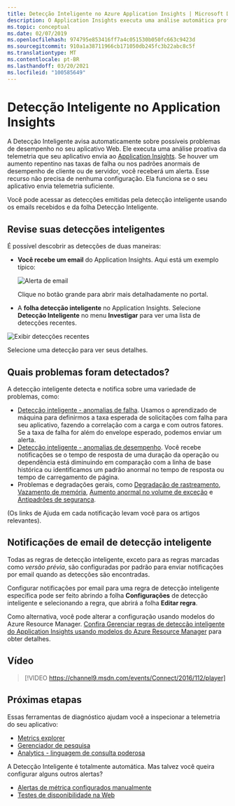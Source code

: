 ```yaml
---
title: Detecção Inteligente no Azure Application Insights | Microsoft Docs
description: O Application Insights executa uma análise automática profunda de telemetria do seu aplicativo e o avisará sobre possíveis problemas de desempenho.
ms.topic: conceptual
ms.date: 02/07/2019
ms.openlocfilehash: 974795e853416ff7a4c051530b050fc663c9423d
ms.sourcegitcommit: 910a1a38711966cb171050db245fc3b22abc8c5f
ms.translationtype: MT
ms.contentlocale: pt-BR
ms.lasthandoff: 03/20/2021
ms.locfileid: "100585649"
---
```

# <a name="smart-detection-in-application-insights"></a>Detecção Inteligente no Application Insights
 A Detecção Inteligente avisa automaticamente sobre possíveis problemas de desempenho no seu aplicativo Web. Ele executa uma análise proativa da telemetria que seu aplicativo envia ao [Application Insights](./app-insights-overview.md). Se houver um aumento repentino nas taxas de falha ou nos padrões anormais de desempenho de cliente ou de servidor, você receberá um alerta. Esse recurso não precisa de nenhuma configuração. Ela funciona se o seu aplicativo envia telemetria suficiente.

Você pode acessar as detecções emitidas pela detecção inteligente usando os emails recebidos e da folha Detecção Inteligente.

## <a name="review-your-smart-detections"></a>Revise suas detecções inteligentes
É possível descobrir as detecções de duas maneiras:

* **Você recebe um email** do Application Insights. Aqui está um exemplo típico:
  
    ![Alerta de email](./media/proactive-diagnostics/03.png)
  
    Clique no botão grande para abrir mais detalhadamente no portal.
* A **folha detecção inteligente** no Application Insights. Selecione **Detecção Inteligente** no menu **Investigar** para ver uma lista de detecções recentes.

![Exibir detecções recentes](./media/proactive-diagnostics/04.png)

Selecione uma detecção para ver seus detalhes.

## <a name="what-problems-are-detected"></a>Quais problemas foram detectados?
A detecção inteligente detecta e notifica sobre uma variedade de problemas, como:

* [Detecção inteligente - anomalias de falha](./proactive-failure-diagnostics.md). Usamos o aprendizado de máquina para definirmos a taxa esperada de solicitações com falha para seu aplicativo, fazendo a correlação com a carga e com outros fatores. Se a taxa de falha for além do envelope esperado, podemos enviar um alerta.
* [Detecção inteligente - anomalias de desempenho](./proactive-performance-diagnostics.md). Você recebe notificações se o tempo de resposta de uma duração da operação ou dependência está diminuindo em comparação com a linha de base histórica ou identificamos um padrão anormal no tempo de resposta ou tempo de carregamento de página.   
* Problemas e degradações gerais, como [Degradação de rastreamento](./proactive-trace-severity.md), [Vazamento de memória](./proactive-potential-memory-leak.md), [Aumento anormal no volume de exceção](./proactive-exception-volume.md) e [Antipadrões de segurança](./proactive-application-security-detection-pack.md).

(Os links de Ajuda em cada notificação levam você para os artigos relevantes).

## <a name="smart-detection-email-notifications"></a>Notificações de email de detecção inteligente

Todas as regras de detecção inteligente, exceto para as regras marcadas como _versão prévia_, são configuradas por padrão para enviar notificações por email quando as detecções são encontradas.

Configurar notificações por email para uma regra de detecção inteligente específica pode ser feito abrindo a folha **Configurações** de detecção inteligente e selecionando a regra, que abrirá a folha **Editar regra**.

Como alternativa, você pode alterar a configuração usando modelos do Azure Resource Manager. [Confira Gerenciar regras de detecção inteligente do Application Insights usando modelos do Azure Resource Manager](./proactive-arm-config.md) para obter detalhes.

## <a name="video"></a>Vídeo

> [!VIDEO https://channel9.msdn.com/events/Connect/2016/112/player]

## <a name="next-steps"></a>Próximas etapas
Essas ferramentas de diagnóstico ajudam você a inspecionar a telemetria do seu aplicativo:

* [Metrics explorer](../essentials/metrics-charts.md)
* [Gerenciador de pesquisa](./diagnostic-search.md)
* [Analytics - linguagem de consulta poderosa](../logs/log-analytics-tutorial.md)

A Detecção Inteligente é totalmente automática. Mas talvez você queira configurar alguns outros alertas?

* [Alertas de métrica configurados manualmente](../alerts/alerts-log.md)
* [Testes de disponibilidade na Web](./monitor-web-app-availability.md)